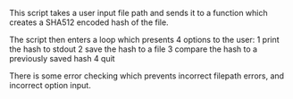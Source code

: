 This script takes a user input file path and sends it to a function which creates a SHA512 encoded hash of the file.

The script then enters a loop which presents 4 options to the user:
	1 print the hash to stdout
	2 save the hash to a file 
	3 compare the hash to a previously saved hash
	4 quit

There is some error checking which prevents incorrect filepath errors, and incorrect option input.
